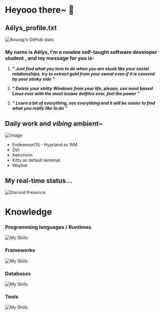  #  Heyooo there~ 👋

## Aëlys_profile.txt

![Anurag's GitHub stats](https://github-readme-stats.vercel.app/api?username=LysImbecile&show_icons=true&theme=dracula)


### My name is Aëlys, i'm a newbie self-taught software developer student , and my message for you is- 

1. ***" Just find what you love to do when you are stuck like your social relationships, try to extract gold from your sweat even if it is covered by your stinky side "***

2.  ***" Delete your shitty Windows from your life, please, use most based Linux ever with the most insane dotfiles ever, feel the power "***

 3. ***" Learn a bit of everything, see everything and it will be easier to find what you really like to do "***

## Daily work and *vibing* ambient~ 
   ![image](https://github.com/LysImbecile/LysImbecile/assets/136639736/87c24825-808f-4631-90d6-c1db01b0b0fa)

   - EndeavourOS - Hyprland as WM
   - Zsh 
   - Astronvim 
   - Kitty as default terminal 
   - Waybar 
   
   
## My real-time status... 

![Discord Presence](https://lanyard.cnrad.dev/api/1122714514220142672)


# Knowledge


### Programming languages / Runtimes

![My Skills](https://skillicons.dev/icons?i=js,ts,nodejs,html,css,py)


### Frameworks

![My Skills](https://skillicons.dev/icons?i=django,sequelize,tailwind,express,prisma,react,vite)

### Databases 

![My Skills](https://skillicons.dev/icons?i=mysql,mongodb,sqlite)


### Tools

![My Skills](https://skillicons.dev/icons?i=docker,github,idea,postman,vscode)


